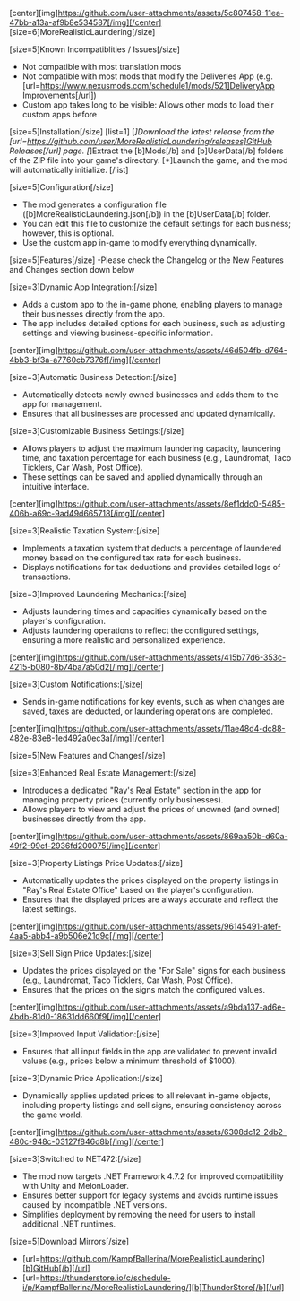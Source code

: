 [center][img]https://github.com/user-attachments/assets/5c807458-11ea-47bb-a13a-af9b8e534587[/img][/center]
[size=6]MoreRealisticLaundering[/size]

[size=5]Known Incompatiblities / Issues[/size]
- Not compatible with most translation mods
- Not compatible with most mods that modify the Deliveries App (e.g. [url=https://www.nexusmods.com/schedule1/mods/521]DeliveryApp Improvements[/url])
- Custom app takes long to be visible: Allows other mods to load their custom apps before

[size=5]Installation[/size]
[list=1]
[*]Download the latest release from the [url=https://github.com/user/MoreRealisticLaundering/releases]GitHub Releases[/url] page.
[*]Extract the [b]Mods[/b] and [b]UserData[/b] folders of the ZIP file into your game's directory.
[*]Launch the game, and the mod will automatically initialize.
[/list]

[size=5]Configuration[/size]
- The mod generates a configuration file ([b]MoreRealisticLaundering.json[/b]) in the [b]UserData[/b] folder.
- You can edit this file to customize the default settings for each business; however, this is optional.
- Use the custom app in-game to modify everything dynamically.

[size=5]Features[/size]
-Please check the Changelog or the New Features and Changes section down below

[size=3]Dynamic App Integration:[/size]
- Adds a custom app to the in-game phone, enabling players to manage their businesses directly from the app.
- The app includes detailed options for each business, such as adjusting settings and viewing business-specific information.

[center][img]https://github.com/user-attachments/assets/46d504fb-d764-4bb3-bf3a-a7760cb7376f[/img][/center]

[size=3]Automatic Business Detection:[/size]
- Automatically detects newly owned businesses and adds them to the app for management.
- Ensures that all businesses are processed and updated dynamically.

[size=3]Customizable Business Settings:[/size]
- Allows players to adjust the maximum laundering capacity, laundering time, and taxation percentage for each business (e.g., Laundromat, Taco Ticklers, Car Wash, Post Office).
- These settings can be saved and applied dynamically through an intuitive interface.

[center][img]https://github.com/user-attachments/assets/8ef1ddc0-5485-406b-a69c-9ad49d665718[/img][/center]

[size=3]Realistic Taxation System:[/size]
- Implements a taxation system that deducts a percentage of laundered money based on the configured tax rate for each business.
- Displays notifications for tax deductions and provides detailed logs of transactions.

[size=3]Improved Laundering Mechanics:[/size]
- Adjusts laundering times and capacities dynamically based on the player's configuration.
- Adjusts laundering operations to reflect the configured settings, ensuring a more realistic and personalized experience.

[center][img]https://github.com/user-attachments/assets/415b77d6-353c-4215-b080-8b74ba7a50d2[/img][/center]

[size=3]Custom Notifications:[/size]
- Sends in-game notifications for key events, such as when changes are saved, taxes are deducted, or laundering operations are completed.

[center][img]https://github.com/user-attachments/assets/11ae48d4-dc88-482e-83e8-1ed492a0ec3a[/img][/center]

[size=5]New Features and Changes[/size]

[size=3]Enhanced Real Estate Management:[/size]
- Introduces a dedicated "Ray's Real Estate" section in the app for managing property prices (currently only businesses).
- Allows players to view and adjust the prices of unowned (and owned) businesses directly from the app.

[center][img]https://github.com/user-attachments/assets/869aa50b-d60a-49f2-99cf-2936fd200075[/img][/center]

[size=3]Property Listings Price Updates:[/size]
- Automatically updates the prices displayed on the property listings in "Ray's Real Estate Office" based on the player's configuration.
- Ensures that the displayed prices are always accurate and reflect the latest settings.

[center][img]https://github.com/user-attachments/assets/96145491-afef-4aa5-abb4-a9b506e21d9c[/img][/center]

[size=3]Sell Sign Price Updates:[/size]
- Updates the prices displayed on the "For Sale" signs for each business (e.g., Laundromat, Taco Ticklers, Car Wash, Post Office).
- Ensures that the prices on the signs match the configured values.

[center][img]https://github.com/user-attachments/assets/a9bda137-ad6e-4bdb-81d0-18631dd660f9[/img][/center]

[size=3]Improved Input Validation:[/size]
- Ensures that all input fields in the app are validated to prevent invalid values (e.g., prices below a minimum threshold of $1000).

[size=3]Dynamic Price Application:[/size]
- Dynamically applies updated prices to all relevant in-game objects, including property listings and sell signs, ensuring consistency across the game world.

[center][img]https://github.com/user-attachments/assets/6308dc12-2db2-480c-948c-03127f846d8b[/img][/center]

[size=3]Switched to NET472:[/size]
- The mod now targets .NET Framework 4.7.2 for improved compatibility with Unity and MelonLoader.
- Ensures better support for legacy systems and avoids runtime issues caused by incompatible .NET versions.
- Simplifies deployment by removing the need for users to install additional .NET runtimes.

[size=5]Download Mirrors[/size]
- [url=https://github.com/KampfBallerina/MoreRealisticLaundering][b]GitHub[/b][/url]
- [url=https://thunderstore.io/c/schedule-i/p/KampfBallerina/MoreRealisticLaundering/][b]ThunderStore[/b][/url]